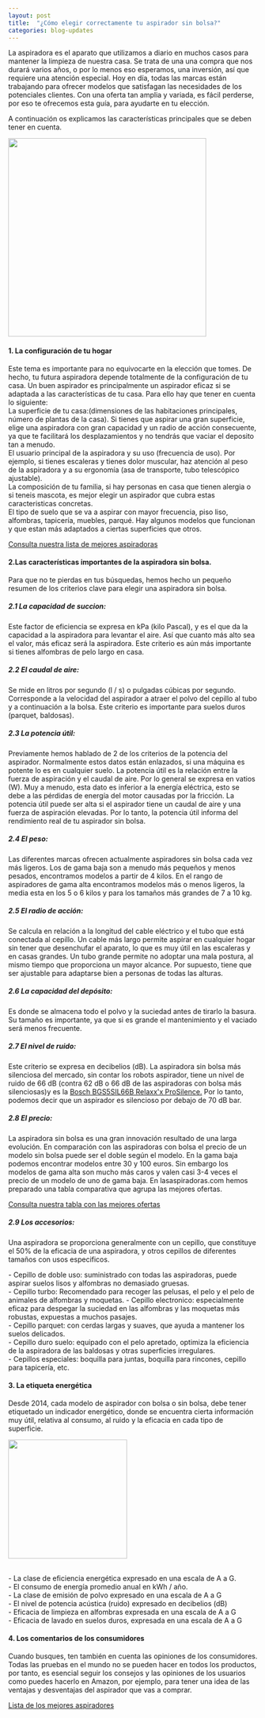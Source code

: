 ```yaml
---
layout: post
title:  "¿Cómo elegir correctamente tu aspirador sin bolsa?"
categories: blog-updates
---
```


La aspiradora es el aparato que utilizamos a diario en muchos casos para mantener la limpieza de nuestra casa. Se trata de una una compra que nos durará varios años, o por lo menos eso esperamos, una inversión,  así que requiere una atención especial.
Hoy en día, todas las marcas están trabajando para ofrecer modelos que satisfagan las necesidades de los potenciales clientes.
Con una oferta tan amplia y variada, es fácil perderse, por eso te ofrecemos esta guía, para ayudarte en tu elección.

A continuación os explicamos las características principales que se deben tener en cuenta.

  <div class="text-center">
    <img src="{{ site.url }}/assets/img/blog-aspiradora-sin-bolsa.jpg" width="400" height="auto" alt="">
  </div>
<p>
<h4>1. La configuración de tu hogar</h4>
</p>
<p>
Este tema es importante para no equivocarte en la elección que tomes. De hecho, tu futura aspiradora depende totalmente de la configuración de tu casa. Un buen aspirador es principalmente un aspirador eficaz si se adaptada a las características de tu casa. Para ello hay que tener en cuenta lo siguiente:<br>
La superficie de tu casa:(dimensiones de las habitaciones principales, número de plantas de la casa). Si tienes que aspirar una gran superficie, elige una aspiradora con gran capacidad y un radio de acción consecuente, ya que te facilitará los desplazamientos y no tendrás que vaciar el deposito tan a menudo.<br>
El usuario principal de la aspiradora y su uso (frecuencia de uso). Por ejemplo, si tienes escaleras y tienes dolor muscular, haz atención al peso de la aspiradora y a su ergonomía (asa de transporte, tubo telescópico ajustable).<br>
La composición de tu familia, si hay personas en casa que tienen alergia o si teneis mascota, es mejor elegir un aspirador que cubra estas caracteristicas concretas.<br>
El tipo de suelo que se va a aspirar con mayor frecuencia, piso liso, alfombras, tapicería, muebles, parqué. Hay algunos modelos que funcionan y que estan más adaptados a ciertas superficies que otros.
</p>
<div class="text-center">
  <a class="button" href="{{ site.url }}/#inicio"> Consulta nuestra lista de mejores aspiradoras</a>
</div>
<p>
<h4>2.Las características importantes de la aspiradora sin bolsa.</h4>
</p>
<p>
Para que no te pierdas en tus búsquedas, hemos hecho un pequeño resumen de los criterios clave para elegir una aspiradora sin bolsa.
</p>
<p>
<h5>2.1 La capacidad de succion:</h5>
</p>
<p>
Este factor de eficiencia se expresa en kPa (kilo Pascal), y es el que da la capacidad a la aspiradora para levantar el aire. Así que cuanto más alto sea el valor, más eficaz será la aspiradora. Este criterio es aún más importante si tienes alfombras de pelo largo en casa.
</p>
<p>
<h5>2.2 El caudal de aire:</h5>
</p>
<p>
Se mide en litros por segundo (l / s) o pulgadas cúbicas por segundo. Corresponde a la velocidad del aspirador a atraer el polvo del cepillo al tubo y a continuación a la bolsa. Este criterio es importante para suelos duros (parquet, baldosas).
</p>
<p>
<h5>2.3 La potencia útil:</h5>
</p>
<p>
Previamente hemos hablado de 2 de los criterios de la potencia del aspirador. Normalmente estos datos están enlazados, si una máquina es potente lo es en cualquier suelo. La potencia útil es la relación entre la fuerza de aspiración y el caudal de aire. Por lo general se expresa en vatios (W). Muy a menudo, esta dato es inferior a la energía eléctrica, esto se debe a las pérdidas de energía del motor causadas por la fricción. La potencia útil puede ser alta si el aspirador tiene un caudal de aire y una fuerza de aspiración elevadas. Por lo tanto, la potencia útil informa del rendimiento real de tu aspirador sin bolsa.
</p>
<p>
<h5>2.4 El peso:</h5>
</p>
<p>
Las diferentes marcas ofrecen actualmente aspiradores sin bolsa cada vez más ligeros. Los de gama baja son a menudo más pequeños y menos pesados, encontramos modelos a partir de 4 kilos.
En el rango de aspiradores de gama alta encontramos modelos más o menos ligeros, la media esta en los 5 o 6 kilos y para los tamaños más grandes de 7 a 10 kg.
</p>
<p>
<h5>2.5 El radio de acción:</h5>
</p>
<p>
Se calcula en relación a la longitud del cable eléctrico y el tubo que está conectada al cepillo. Un cable más largo permite aspirar en cualquier hogar sin tener que desenchufar el aparato, lo que es muy útil en las escaleras y en casas grandes. Un tubo grande permite no adoptar una mala postura, al mismo tiempo que proporciona un mayor alcance. Por supuesto, tiene que ser ajustable para adaptarse bien a personas de todas las alturas.
</p>
<p>
<h5>2.6 La capacidad del depósito:</h5>
</p>
<p>
Es donde se almacena todo el polvo y la suciedad antes de tirarlo la basura. Su tamaño es importante, ya que si es grande el mantenimiento y el vaciado será menos frecuente.
</p>
<p>
<h5>2.7 El nivel de ruido:</h5>
</p>
<p>
Este criterio se expresa en decibelios (dB). La aspiradora sin bolsa más silenciosa del mercado, sin contar los robots aspirador, tiene un nivel de ruido de 66 dB (contra 62 dB o 66 dB de las aspiradoras con bolsa más silenciosas)y es la <a href="{{ site.url }}/test-bosch-bgs5sil66b-relaxx'x-prosilence"> Bosch BGS5SIL66B Relaxx'x ProSilence.</a> Por lo tanto, podemos decir que un aspirador es silencioso por debajo de 70 dB bar.
</p>
<p>
<h5>2.8 El precio:</h5>
</p>
<p>
La aspiradora sin bolsa es una gran innovación resultado de una larga evolución. En comparación con las aspiradoras con bolsa el precio de un modelo sin bolsa puede ser el doble según el modelo. En la gama baja podemos encontrar modelos entre 30 y 100 euros.
Sin embargo los modelos de gama alta son mucho más caros y valen casi  3-4 veces el precio de un modelo de uno de gama baja.
En lasaspiradoras.com hemos preparado una tabla comparativa que agrupa las mejores ofertas.
</p>
<div class="text-center">
  <a class="" href="{{ site.url }}/tabla-precios-mejores-aspiradoras/"> Consulta nuestra tabla con las mejores ofertas</a>
</div>

<p>
<h5>2.9 Los accesorios:</h5>
</p>
<p>
Una aspiradora se proporciona generalmente con un cepillo, que constituye el 50% de la eficacia de una aspiradora, y otros cepillos de diferentes tamaños con usos especificos.
</p>
<p>
- Cepillo de doble uso: suministrado con todas las aspiradoras, puede aspirar suelos lisos y alfombras no demasiado gruesas.<br>
- Cepillo turbo: Recomendado para recoger las pelusas, el pelo y el pelo de animales de alfombras y moquetas.
- Cepillo electronico: especialmente eficaz para despegar la suciedad en las alfombras y las moquetas más robustas, expuestas a muchos pasajes.<br>
- Cepillo parquet: con cerdas largas y suaves, que ayuda a mantener los suelos delicados.<br>
- Cepillo duro suelo: equipado con el pelo apretado, optimiza la eficiencia de la aspiradora de las baldosas y otras superficies irregulares.<br>
- Cepillos especiales: boquilla para juntas, boquilla para rincones, cepillo para tapicería, etc.<br>
</p>
<p>
<h4>3. La etiqueta energética</h4>
</p>
<p>
Desde 2014, cada modelo de aspirador con bolsa o sin bolsa, debe tener etiquetado un indicador energético, donde se encuentra cierta información muy útil, relativa al consumo, al ruido y la eficacia en cada tipo de superficie.
</p>
<div class="text-center">
  <img src="{{ site.url }}/assets/img/etiqueta-energetica-ejemplo.jpg" width="240" height="auto" alt="">
</div><br>
<p>
 - La clase de eficiencia energética expresado en una escala de A a G.<br>
 - El consumo de energía promedio anual en kWh / año.<br>
 - La clase de emisión de polvo expresado en una escala de A a G<br>
 - El nivel de potencia acústica (ruido) expresado en decibelios (dB)<br>
 - Eficacia de limpieza en alfombras expresada en una escala de A a G<br>
 - Eficacia de lavado en suelos duros, expresada en una escala de A a G<br>
 </p>
 <p>
<h4> 4. Los comentarios de los consumidores</h4>
</p>
<p>
Cuando busques, ten también en cuenta las opiniones de los consumidores. Todas las pruebas en el mundo no se pueden hacer en todos los productos, por tanto, es esencial seguir los consejos y las opiniones de los usuarios como puedes hacerlo en Amazon, por ejemplo, para tener una idea de las ventajas y desventajas del aspirador que vas a comprar.<br>
</p>
<div class="text-center">
<a class="button" href="{{ site.url }}">Lista de los mejores aspiradores</a>
</div>

